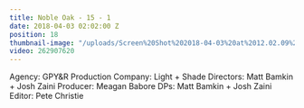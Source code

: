 ```yaml
---
title: Noble Oak - 15 - 1
date: 2018-04-03 02:02:00 Z
position: 18
thumbnail-image: "/uploads/Screen%20Shot%202018-04-03%20at%2012.02.09%20pm.png"
video: 262907620
---
```


Agency: GPY&R
Production Company: Light + Shade
Directors: Matt Bamkin + Josh Zaini
Producer: Meagan Babore
DPs: Matt Bamkin + Josh Zaini
Editor: Pete Christie
